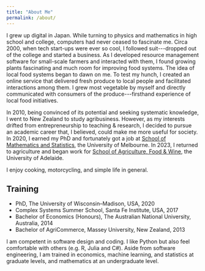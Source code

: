```yaml
---
title: "About Me"
permalink: /about/
---
```


I grew up digital in Japan. While turning to physics and mathematics in high school and college, computers had never ceased to fascinate me. Circa 2000, when tech start-ups were ever so cool, I followed suit---dropped out of the college and started a business. As I developed resource management software for small-scale farmers and interacted with them, I found growing plants fascinating and much room for improving food systems. The idea of local food systems began to dawn on me. To test my hunch, I created an online service that delivered fresh produce to local people and facilitated interactions among them. I grew most vegetable by myself and directly communicated with consumers of the produce---firsthand experience of local food initiatives.

In 2010, being convinced of its potential and seeking systematic knowledge, I went to New Zealand to study agribusiness. However, as my interests drifted from entrepreneurship to teaching & research, I decided to pursue an academic career that, I believed, could make me more useful for society. In 2020, I earned my PhD and fortunately got a job at [School of Mathematics and Statistics](https://ms.unimelb.edu.au), the University of Melbourne. In 2023, I returned to agriculture and began work for [School of Agriculture, Food & Wine](https://set.adelaide.edu.au/agriculture-food-wine/), the University of Adelaide.

I enjoy cooking, motorcycling, and simple life in general.


## Training
- PhD, The University of Wisconsin–Madison, USA, 2020
- Complex Systems Summer School, Santa Fe Institute, USA, 2017
- Bachelor of Economics (Honours), The Australian National University, Australia, 2014
- Bachelor of AgriCommerce, Massey University, New Zealand, 2013

I am competent in software design and coding. I like Python but also feel comfortable with others (e.g. R, Julia and C#). Aside from software engineering, I am trained in economics, machine learning, and statistics at graduate levels, and mathematics at an undergraduate level.

<br />
